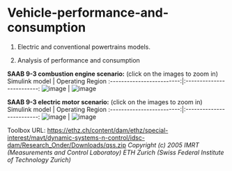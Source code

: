 # Vehicle-performance-and-consumption
1. Electric and conventional powertrains models.

2. Analysis of performance and consumption

**SAAB 9-3 combustion engine scenario:** (click on the images to zoom in)
Simulink model            |  Operating Region
:-------------------------:|:-------------------------:
![image](https://github.com/luis-a-miranda/Vehicle-performance-and-consumption/blob/main/SAAB%209-3%20analysis/SAAB93%20combustion%20-%20Model%20image.PNG?raw=true)  |  ![image](https://github.com/luis-a-miranda/Vehicle-performance-and-consumption/blob/main/SAAB%209-3%20analysis/SAAB93%20combustion%20-%20Operating%20region%20.jpg?raw=true)

**SAAB 9-3 electric motor scenario:** (click on the images to zoom in)
Simulink model            |  Operating Region
:-------------------------:|:-------------------------:
![image](https://github.com/luis-a-miranda/Vehicle-performance-and-consumption/blob/main/SAAB%209-3%20analysis/SAAB93%20electric%20-%20Model%20image.PNG?raw=true)  |  ![image](https://github.com/luis-a-miranda/Vehicle-performance-and-consumption/blob/main/SAAB%209-3%20analysis/SAAB93%20electric%20-%20Operating%20region%20.jpg?raw=true)


Toolbox URL: https://ethz.ch/content/dam/ethz/special-interest/mavt/dynamic-systems-n-control/idsc-dam/Research_Onder/Downloads/qss.zip
*Copyright (c) 2005 IMRT (Measurements and Control Laboratoy) ETH Zurich (Swiss Federal Institute of Technology Zurich)*
